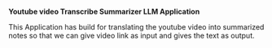 **Youtube video Transcribe Summarizer LLM Application**



This Application has build for translating the youtube video into summarized notes so that we can give video link as input and gives the text as output.

